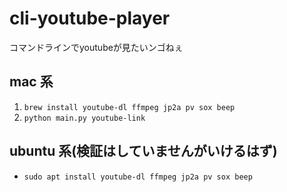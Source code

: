 # cli-youtube-player
コマンドラインでyoutubeが見たいンゴねぇ

## mac 系
1. `brew install youtube-dl ffmpeg jp2a pv sox beep`
1. `python main.py youtube-link`

## ubuntu 系(検証はしていませんがいけるはず)
- `sudo apt install youtube-dl ffmpeg jp2a pv sox beep`